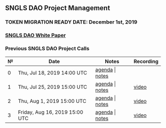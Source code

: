 ## SNGLS DAO Project Management

### **TOKEN MIGRATION READY DATE: December 1st, 2019**

### [SNGLS DAO White Paper](https://github.com/SingularDTV/whitepaper)

### Previous SNGLS DAO Project Calls

 №  | Date                             | Notes          | Recording            |
--- | -------------------------------- | -------------- | -------------------- |
 0  | Thu, Jul 18, 2019 14:00 UTC       | [agenda](https://github.com/SingularDTV/snglsdao-pm/issues/1) \| [notes](https://github.com/SingularDTV/snglsdao-pm/blob/master/sngls2.0-project-calls/call_000.md)     |  |
 1  | Thu, Jul 25, 2019 15:00 UTC       | [agenda](https://github.com/SingularDTV/snglsdao-pm/issues/2) \| [notes](https://github.com/SingularDTV/snglsdao-pm/blob/master/sngls2.0-project-calls/call_001.md)     | [video](https://zoom.us/recording/share/k-PEBSP6EJdjntwE3y_aQFLzNnZK7T_AunuAUowULLuwIumekTziMw?startTime=1564066494000) |
 2  | Thu, Aug 1, 2019 15:00 UTC       | [agenda](https://github.com/SingularDTV/snglsdao-pm/issues/3) \| [notes](https://github.com/SingularDTV/snglsdao-pm/blob/master/sngls2.0-project-calls/call_002.md)     | [video](https://zoom.us/recording/share/crd6BEsDsIxblBA-nuxTEvCHDCuFQ4nHs-6DKpqtPwSwIumekTziMw?startTime=1564671256000) |
 3  | Friday, Aug 16, 2019 15:00 UTC       | [agenda](https://github.com/SingularDTV/snglsdao-pm/issues/4) \| [notes](https://github.com/SingularDTV/snglsdao-pm/blob/master/sngls2.0-project-calls/call_003.md)     | [video](https://zoom.us/recording/) |
 
 
 
 
 

 
